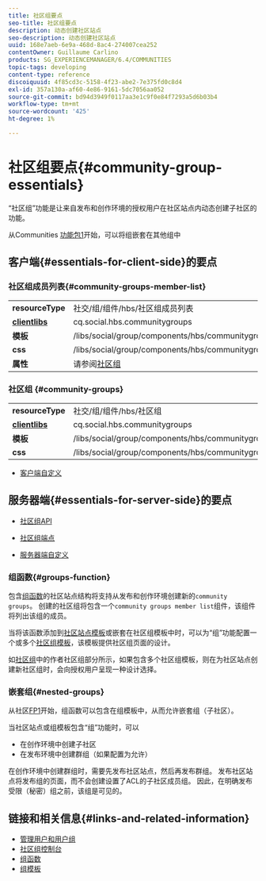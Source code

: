 ```yaml
---
title: 社区组要点
seo-title: 社区组要点
description: 动态创建社区站点
seo-description: 动态创建社区站点
uuid: 168e7aeb-6e9a-468d-8ac4-274007cea252
contentOwner: Guillaume Carlino
products: SG_EXPERIENCEMANAGER/6.4/COMMUNITIES
topic-tags: developing
content-type: reference
discoiquuid: 4f85cd3c-5158-4f23-abe2-7e375fd0c8d4
exl-id: 357a130a-af60-4e86-9161-5dc7056aa052
source-git-commit: bd94d3949f0117aa3e1c9f0e84f7293a5d6b03b4
workflow-type: tm+mt
source-wordcount: '425'
ht-degree: 1%

---
```


# 社区组要点{#community-group-essentials}

“社区组”功能是让来自发布和创作环境的授权用户在社区站点内动态创建子社区的功能。

从Communities [功能包1](deploy-communities.md#latestfeaturepack)开始，可以将组嵌套在其他组中

## 客户端{#essentials-for-client-side}的要点

### 社区组成员列表{#community-groups-member-list}

<table> 
 <tbody>
  <tr>
   <td> <strong>resourceType</strong></td> 
   <td>社交/组/组件/hbs/社区组成员列表</td> 
  </tr>
  <tr>
   <td> <a href="clientlibs.md"><strong>clientlibs</strong></a></td> 
   <td>cq.social.hbs.communitygroups</td> 
  </tr>
  <tr>
   <td> <strong>模板</strong></td> 
   <td> /libs/social/group/components/hbs/communitygroupmemberlist/communitygroupmemberlist.hbs<br /> </td> 
  </tr>
  <tr>
   <td> <strong>css</strong></td> 
   <td> /libs/social/group/components/hbs/communitygroupmemberlist/clientlibs/memberList.css</td> 
  </tr>
  <tr>
   <td><strong>属性</strong></td> 
   <td>请参阅<a href="creating-groups.md">社区组</a></td> 
  </tr>
 </tbody>
</table>

### 社区组 {#community-groups}

<table> 
 <tbody>
  <tr>
   <td> <strong>resourceType</strong></td> 
   <td>社交/组/组件/hbs/社区组</td> 
  </tr>
  <tr>
   <td> <a href="clientlibs.md"><strong>clientlibs</strong></a></td> 
   <td>cq.social.hbs.communitygroups</td> 
  </tr>
  <tr>
   <td> <strong>模板</strong></td> 
   <td> /libs/social/group/components/hbs/communitygroups/communitygroups.hbs<br /> </td> 
  </tr>
  <tr>
   <td> <strong>css</strong></td> 
   <td> /libs/social/group/components/hbs/communitygroupmemberlist/clientlibs/communitygroups.css</td> 
  </tr>
 </tbody>
</table>

* [客户端自定义](client-customize.md)

## 服务器端{#essentials-for-server-side}的要点

* [社区组API](https://helpx.adobe.com/experience-manager/6-4/sites/developing/using/reference-materials/javadoc/com/adobe/cq/social/group/client/api/package-summary.html)

* [社区组端点](https://helpx.adobe.com/experience-manager/6-4/sites/developing/using/reference-materials/javadoc/com/adobe/cq/social/group/client/endpoints/package-summary.html)

* [服务器端自定义](server-customize.md)

### 组函数{#groups-function}

包含[组函数](functions.md#groups-function)的社区站点结构将支持从发布和创作环境创建新的`community groups`。 创建的社区组将包含一个`community groups member list`组件，该组件将列出该组的成员。

当将该函数添加到[社区站点模板](sites.md)或嵌套在社区组模板中时，可以为“组”功能配置一个或多个[社区组模板](tools-groups.md)，该模板提供社区组页面的设计。

如[社区组](creating-groups.md)中的作者社区组部分所示，如果包含多个社区组模板，则在为社区站点创建新社区组时，会向授权用户呈现一种设计选择。

### 嵌套组{#nested-groups}

从社区[FP1](deploy-communities.md#latestfeaturepack)开始，组函数可以包含在组模板中，从而允许嵌套组（子社区）。

当社区站点或组模板包含“组”功能时，可以

* 在创作环境中创建子社区
* 在发布环境中创建群组（如果配置为允许）

在创作环境中创建群组时，需要先发布社区站点，然后再发布群组。 发布社区站点将发布组的页面，而不会创建设置了ACL的子社区成员组。 因此，在明确发布受限（秘密）组之前，该组是可见的。

## 链接和相关信息{#links-and-related-information}

* [管理用户和用户组](users.md)
* [社区组控制台](groups.md)
* [组函数](functions.md#groups-function)
* [组模板](tools-groups.md)
